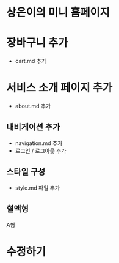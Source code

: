 # 상은이의 미니 홈페이지

# 장바구니 추가

- cart.md 추가

# 서비스 소개 페이지 추가

- about.md 추가

## 내비게이션 추가

- navigation.md 추가
- 로그인 / 로그아웃 추가

## 스타일 구성

- style.md 파일 추가

## 혈액형

A형

# 수정하기
